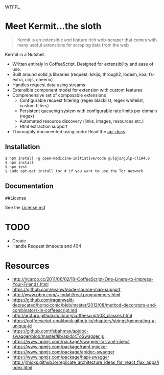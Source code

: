 <a href="http://www.wtfpl.net/"><img
       src="http://www.wtfpl.net/wp-content/uploads/2012/12/wtfpl-badge-4.png"
       width="80" height="15" alt="WTFPL" /></a>

Meet Kermit...the sloth
=======================

> Kermit is an extensible and feature rich web-scraper that comes with many useful extensions for
> scraping data from the web

Kermit in a Nutshell:

  * Written entirely in CoffeeScript. Designed for extensibility and ease of use.
  * Built around solid js libraries (request, lokijs, through2, lodash, koa, fs-extra, urijs, cheerio)
  * Handles request data using streams
  * Extensible component model for extension with custom features
  * Comprehensive set of composable extensions
    * Configurable request filtering (regex blacklist, regex whitelist, custom filters)
    * Persistent queueing system with configurable rate limits per domain (regex)
    * Automated resource discovery (links, images, resources etc.)
    * Html extraction support
  * Thoroughly documented using codo: Read the [api-docs](https://open-medicine.initiative.github.io/kermit) 


## Installation
    
	$ npm install -g open-medicine-initiative/code gulpjs/gulp-cli#4.0
	$ npm install
	$ npm test
    $ sudo apt-get install tor # if you want to use the Tor network

## Documentation



##License

See the [License.md](License.md)


TODO
====
  + Create
  + Handle Request timeouts and 404
    
    
    
Resources
=========

  + http://ricardo.cc/2011/06/02/10-CoffeeScript-One-Liners-to-Impress-Your-Friends.html
  + https://github.com/evanw/node-source-map-support
  + http://www.pbm.com/~lindahl/real.programmers.html
  + https://github.com/raganwald-deprecated/homoiconic/blob/master/2012/08/method-decorators-and-combinators-in-coffeescript.md
  + http://arcturo.github.io/library/coffeescript/03_classes.html
  + https://coffeescript-cookbook.github.io/chapters/strings/generating-a-unique-id
  + https://github.com/fsbahman/apidoc-swagger/blob/master/lib/apidocToSwagger.js
  + https://www.npmjs.com/package/swagger-to-raml-object
  + https://www.npmjs.com/package/raml-mocker
  + https://www.npmjs.com/package/apidoc-swagger
  + https://www.npmjs.com/package/hapi-swagger
  http://jrhicks.github.io/replicate_architecture_ideas_for_react_flux_apps/index.html
